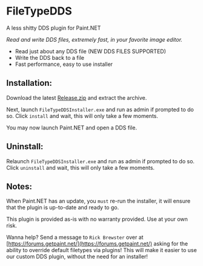 # FileTypeDDS
A less shitty DDS plugin for Paint.NET

*Read and write DDS files, extremely fast, in your favorite image editor.*

- Read just about any DDS file (NEW DDS FILES SUPPORTED)
- Write the DDS back to a file
- Fast performance, easy to use installer

## Installation:

Download the latest [Release.zip](https://github.com/dtzxporter/FileTypeDDS/releases) and extract the archive.

Next, launch `FileTypeDDSInstaller.exe` and run as admin if prompted to do so. Click `install` and wait, this will only take a few moments.

You may now launch Paint.NET and open a DDS file.

## Uninstall:

Relaunch `FileTypeDDSInstaller.exe` and run as admin if prompted to do so. Click `uninstall` and wait, this will only take a few moments.

## Notes:

When Paint.NET has an update, you `must` re-run the installer, it will ensure that the plugin is up-to-date and ready to go.

This plugin is provided as-is with no warranty provided. Use at your own risk.

Wanna help? Send a message to `Rick Brewster` over at [https://forums.getpaint.net/](https://forums.getpaint.net/) asking for the ability to override default filetypes via plugins! This will make it easier to use our custom DDS plugin, without the need for an installer!